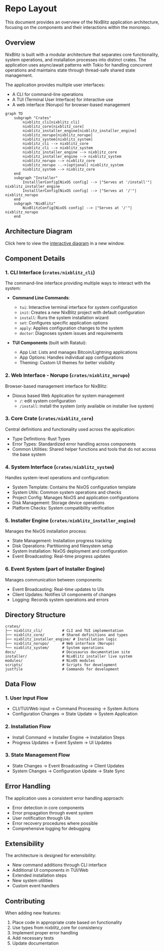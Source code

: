 # Repo Layout

This document provides an overview of the NixBlitz application architecture, focusing on the components and their interactions within the monorepo.

## Overview

NixBlitz is built with a modular architecture that separates core functionality, system operations, and installation processes into distinct crates. The application uses async/await patterns with Tokio for handling concurrent operations and maintains state through thread-safe shared state management.

The application provides multiple user interfaces:

- A CLI for command-line operations
- A TUI (Terminal User Interface) for interactive use
- A web interface (Norupo) for browser-based management

```mermaid
graph TD
    subgraph "Crates"
        nixblitz_cli[nixblitz_cli]
        nixblitz_core[nixblitz_core]
        nixblitz_installer_engine[nixblitz_installer_engine]
        nixblitz_norupo[nixblitz_norupo]
        nixblitz_system[nixblitz_system]
        nixblitz_cli --> nixblitz_core
        nixblitz_cli --> nixblitz_system
        nixblitz_installer_engine --> nixblitz_core
        nixblitz_installer_engine --> nixblitz_system
        nixblitz_norupo --> nixblitz_core
        nixblitz_norupo -.->|optional| nixblitz_system
        nixblitz_system --> nixblitz_core
    end
    subgraph "Installer"
        InstalllerConfig[NixOS config] --> |"Serves at '/install'"| nixblitz_installer_engine
        InstalllerConfig[NixOS config] --> |"Serves at '/'"| nixblitz_norupo
    end
    subgraph "NixBlitz"
        NixBlitzConfig[NixOS config] --> |"Serves at '/'"| nixblitz_norupo
    end
```

## Architecture Diagram

Click here to view the [interactive diagram](/diagrams/architecture.html) in a new window.

## Component Details

### 1. CLI Interface (`crates/nixblitz_cli`)

The command-line interface providing multiple ways to interact with the system:

- **Command Line Commands**:

  - `tui`: Interactive terminal interface for system configuration
  - `init`: Creates a new NixBlitz project with default configuration
  - `install`: Runs the system installation wizard
  - `set`: Configures specific application options
  - `apply`: Applies configuration changes to the system
  - `doctor`: Diagnoses system issues and requirements

- **TUI Components** (built with Ratatui):
  - App List: Lists and manages Bitcoin/Lightning applications
  - App Options: Handles individual app configurations
  - Theming: Custom UI themes for better visibility

### 2. Web Interface - Norupo (`crates/nixblitz_norupo`)

Browser-based management interface for NixBlitz:

- Dioxus based Web Application for system management
  - `/`: edit system configuration
  - `/install`: install the system (only available on installer live system)

### 3. Core Crate (`crates/nixblitz_core`)

Central definitions and functionality used across the application:

- Type Definitions: Rust Types
- Error Types: Standardized error handling across components
- Common Utilities: Shared helper functions and tools that do not access the base system

### 4. System Interface (`crates/nixblitz_system`)

Handles system-level operations and configuration:

- System Template: Contains the NixOS configuration template
- System Utils: Common system operations and checks
- Project Config: Manages NixOS and application configurations
- Disk Management: Storage device operations
- Platform Checks: System compatibility verification

### 5. Installer Engine (`crates/nixblitz_installer_engine`)

Manages the NixOS installation process:

- State Management: Installation progress tracking
- Disk Operations: Partitioning and filesystem setup
- System Installation: NixOS deployment and configuration
- Event Broadcasting: Real-time progress updates

### 6. Event System (part of Installer Engine)

Manages communication between components:

- Event Broadcasting: Real-time updates to UIs
- Client Updates: Notifies UI components of changes
- Logging: Records system operations and errors

## Directory Structure

```
crates/
├── nixblitz_cli/         # CLI and TUI implementation
├── nixblitz_core/        # Shared definitions and types
├── nixblitz_installer_engine/ # Installation logic
├── nixblitz_norupo/      # Web interface (Norupo)
└── nixblitz_system/      # System operations
docs/                     # Docusaurus documentation site
installer/                # NixBlitz installer live system
modules/                  # NixOS modules
scripts/                  # Scripts for development
justfile                  # Commands for development
```

## Data Flow

### 1. User Input Flow

- CLI/TUI/Web input → Command Processing → System Actions
- Configuration Changes → State Update → System Application

### 2. Installation Flow

- Install Command → Installer Engine → Installation Steps
- Progress Updates → Event System → UI Updates

### 3. State Management Flow

- State Changes → Event Broadcasting → Client Updates
- System Changes → Configuration Update → State Sync

## Error Handling

The application uses a consistent error handling approach:

- Error detection in core components
- Error propagation through event system
- User notification through UIs
- Error recovery procedures where possible
- Comprehensive logging for debugging

## Extensibility

The architecture is designed for extensibility:

- New command additions through CLI interface
- Additional UI components in TUI/Web
- Extended installation steps
- New system utilities
- Custom event handlers

## Contributing

When adding new features:

1. Place code in appropriate crate based on functionality
2. Use types from nixblitz_core for consistency
3. Implement proper error handling
4. Add necessary tests
5. Update documentation

